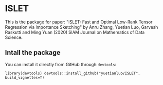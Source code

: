 # ISLET
This is the package for paper: "ISLET: Fast and Optimal Low-Rank Tensor Regression via Importance Sketching" by Anru Zhang, Yuetian Luo, Garvesh Raskutti and Ming Yuan (2020) SIAM Journal on Mathematics of Data Science.

## Intall the package
You can install it directly from GitHub through `devtools`:

`library(devtools)
devtools::install_github("yuetianluo/ISLET", build_vignettes=T)`
